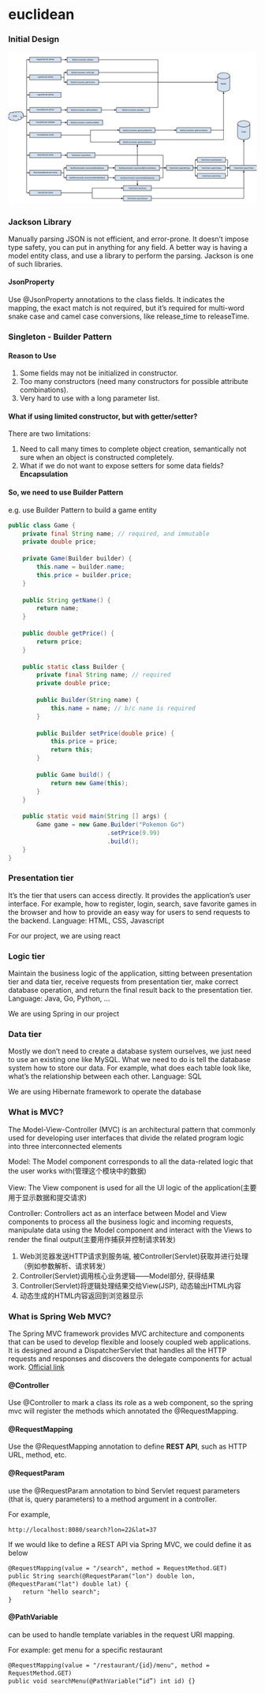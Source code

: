 # euclidean


### Initial Design
![Initial Design Diagram](/BackendDesignDiagram1.png)

### Jackson Library
Manually parsing JSON is not efficient, and error-prone. It doesn’t impose type safety, you can put in anything for any field. A better way is having a model entity class, and use a library to perform the parsing. Jackson is one of such libraries. 
#### JsonProperty
Use @JsonProperty annotations to the class fields.
It indicates the mapping, the exact match is not required, but it’s required for multi-word snake case and camel case conversions, like release_time to releaseTime.


### Singleton - Builder Pattern
#### Reason to Use
1. Some fields may not be initialized in constructor.
2. Too many constructors (need many constructors for possible attribute combinations).
3. Very hard to use with a long parameter list.
#### What if using limited constructor, but with getter/setter?
There are two limitations:
1. Need to call many times to complete object creation, semantically not sure when an object is constructed completely.
2. What if we do not want to expose setters for some data fields? **Encapsulation**
#### So, we need to use Builder Pattern
e.g. use Builder Pattern to build a game entity
```Java
public class Game {
    private final String name; // required, and immutable
    private double price;

    private Game(Builder builder) {
        this.name = builder.name;
        this.price = builder.price;
    }
    
    public String getName() {
        return name;
    }
    
    public double getPrice() {
        return price;
    }
    
    public static class Builder {
        private final String name; // required
        private double price;
        
        public Builder(String name) {
            this.name = name; // b/c name is required
        }
        
        public Builder setPrice(double price) {
            this.price = price;
            return this;
        }
        
        public Game build() {
            return new Game(this);
        }
    }
    
    public static void main(String [] args) {
        Game game = new Game.Builder("Pokemon Go")
                            .setPrice(9.99)
                            .build();
    }
}
```

### Presentation tier
It’s the tier that users can access directly. It provides the application’s user interface. For example, how to register, login, search, save favorite games in the browser and how to provide an easy way for users to send requests to the backend.
Language: HTML, CSS, Javascript

For our project, we are using react

### Logic tier
Maintain the business logic of the application, sitting between presentation tier and data tier, receive requests from presentation tier, make correct database operation, and return the final result back to the presentation tier.
Language: Java, Go, Python, …

We are using Spring in our project

### Data tier
Mostly we don’t need to create a database system ourselves, we just need to use an existing one like MySQL. What we need to do is tell the database system how to store our data. For example, what does each table look like, what’s the relationship between each other.
Language: SQL

We are using Hibernate framework to operate the database 

### What is MVC?
The Model-View-Controller (MVC) is an architectural pattern that commonly used for developing user interfaces that divide the related program logic into three interconnected elements

Model: The Model component corresponds to all the data-related logic that the user works with(管理这个模块中的数据)

View: The View component is used for all the UI logic of the application(主要用于显示数据和提交请求)

Controller: Controllers act as an interface between Model and View components to process all the business logic and incoming requests, manipulate data using the Model component and interact with the Views to render the final output(主要用作捕获并控制请求转发)

1. Web浏览器发送HTTP请求到服务端, 被Controller(Servlet)获取并进行处理（例如参数解析、请求转发）
2. Controller(Servlet)调用核心业务逻辑——Model部分, 获得结果
3. Controller(Servlet)将逻辑处理结果交给View(JSP), 动态输出HTML内容
4. 动态生成的HTML内容返回到浏览器显示

### What is Spring Web MVC?
The Spring MVC framework provides MVC architecture and components that can be used to develop flexible and loosely coupled web applications. It is designed around a DispatcherServlet that handles all the HTTP requests and responses and discovers the delegate components for actual work.
[Official link](https://docs.spring.io/spring-framework/docs/current/reference/html/web.html#mvc-ann-arguments)

#### @Controller
Use @Controller to mark a class its role as a web component, so the spring mvc will register the methods which annotated the @RequestMapping.

#### @RequestMapping
Use the @RequestMapping annotation to define **REST API**, such as HTTP URL, method, etc.

#### @RequestParam
use the @RequestParam annotation to bind Servlet request parameters (that is, query parameters) to a method argument in a controller.

For example, 
```
http://localhost:8080/search?lon=22&lat=37
```
If we would like to define a REST API via Spring MVC, we could define it as below
```
@RequestMapping(value = "/search", method = RequestMethod.GET)
public String search(@RequestParam("lon") double lon, @RequestParam("lat") double lat) {
    return "hello search";
}
```

#### @PathVariable
can be used to handle template variables in the request URI mapping.

For example: get menu for a specific restaurant
```
@RequestMapping(value = "/restaurant/{id}/menu", method = RequestMethod.GET)
public void searchMenu(@PathVariable(“id”) int id) {}
```





